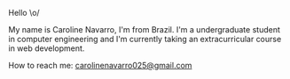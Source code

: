 Hello \o/

My name is Caroline Navarro, I'm from Brazil. I'm a undergraduate student in computer engineering and I'm currently taking an extracurricular course in web development.

How to reach me: carolinenavarro025@gmail.com

<!---
CarolineNavarro/CarolineNavarro is a ✨ special ✨ repository because its `README.md` (this file) appears on your GitHub profile.
You can click the Preview link to take a look at your changes.
--->
